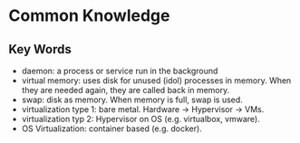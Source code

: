 # Common Knowledge

## Key Words

- daemon: a process or service run in the background
- virtual memory: uses disk for unused (idol) processes in memory. When they are needed again, they are called back in memory.
- swap: disk as memory. When memory is full, swap is used.
- virtualization type 1: bare metal. Hardware -> Hypervisor -> VMs.
- virtualization typ 2: Hypervisor on OS (e.g. virtualbox, vmware).
- OS Virtualization: container based (e.g. docker).
